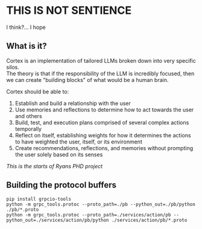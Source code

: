 # THIS IS NOT SENTIENCE
I think?... I hope

## What is it?

Cortex is an implementation of tailored LLMs broken down into very specific silos.  
The theory is that if the responsibility of the LLM is incredibly focused, then we can create "building blocks" of what would be a human brain.  

Cortex should be able to:
1. Establish and build a relationship with the user
2. Use memories and reflections to determine how to act towards the user and others
3. Build, test, and execution plans comprised of several complex actions temporally
4. Reflect on itself, establishing weights for how it determines the actions to have weighted the user, itself, or its environment
5. Create recommendations, reflections, and memories without prompting the user solely based on its senses

*This is the starts of Ryans PHD project*

## Building the protocol buffers

```
pip install grpcio-tools
python -m grpc_tools.protoc --proto_path=./pb --python_out=./pb/python ./pb/*.proto
python -m grpc_tools.protoc --proto_path=./services/action/pb --python_out=./services/action/pb/python ./services/action/pb/*.proto
```